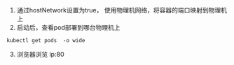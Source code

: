 1. 通过hostNetwork设置为true， 使用物理机网络，将容器的端口映射到物理机上
2. 启动后，查看pod部署到哪台物理机上

```
kubectl get pods  -o wide
```

3. 浏览器浏览 ip:80 

